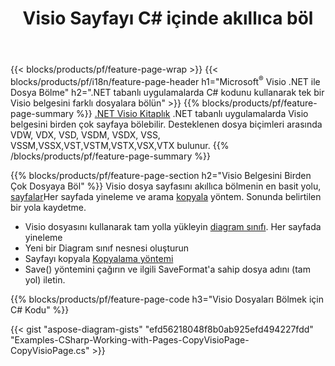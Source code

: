 ﻿---
title: Visio Sayfayı C# içinde akıllıca böl
url: /tr/net/splitter/
description: Visual C#.NET uygulamalarında Microsoft Visio dosyalarının birden çok dosyaya nasıl bölüneceğini açıklayan C# kaynak kodları
---
{{< blocks/products/pf/feature-page-wrap >}}
{{< blocks/products/pf/i18n/feature-page-header h1="Microsoft<sup>&reg;</sup> Visio .NET ile Dosya Bölme" h2=".NET tabanlı uygulamalarda C# kodunu kullanarak tek bir Visio belgesini farklı dosyalara bölün" >}}
{{% blocks/products/pf/feature-page-summary %}}
[.NET Visio Kitaplık](/diagram/net/) .NET tabanlı uygulamalarda Visio belgesini birden çok sayfaya bölebilir. Desteklenen dosya biçimleri arasında VDW, VDX, VSD, VSDM, VSDX, VSS, VSSM,VSSX,VST,VSTM,VSTX,VSX,VTX bulunur.
{{% /blocks/products/pf/feature-page-summary %}}

{{% blocks/products/pf/feature-page-section h2="Visio Belgesini Birden Çok Dosyaya Böl" %}}
Visio dosya sayfasını akıllıca bölmenin en basit yolu, [sayfalar](https://apireference.aspose.com/diagram/net/aspose.diagram/diagram/properties/pages)Her sayfada yineleme ve arama [kopyala](https://apireference.aspose.com/diagram/net/aspose.diagram/page/methods/copy) yöntem. Sonunda belirtilen bir yola kaydetme. 

+ Visio dosyasını kullanarak tam yolla yükleyin [diagram sınıfı](https://apireference.aspose.com/diagram/net/aspose.diagram/diagram).
Her sayfada yineleme
+ Yeni bir Diagram sınıf nesnesi oluşturun
+ Sayfayı kopyala [Kopyalama yöntemi](https://apireference.aspose.com/diagram/net/aspose.diagram/page/methods/copy)
+ Save() yöntemini çağırın ve ilgili SaveFormat'a sahip dosya adını (tam yol) iletin.

{{% blocks/products/pf/feature-page-code h3="Visio Dosyaları Bölmek için C# Kodu" %}}

{{< gist "aspose-diagram-gists" "efd56218048f8b0ab925efd494227fdd" "Examples-CSharp-Working-with-Pages-CopyVisioPage-CopyVisioPage.cs" >}}
